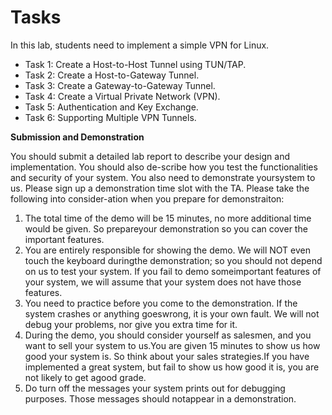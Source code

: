 #  Tasks

In this lab, students need to implement a simple VPN for Linux.

- Task 1: Create a Host-to-Host Tunnel using TUN/TAP.
- Task 2: Create a Host-to-Gateway Tunnel.
- Task 3: Create a Gateway-to-Gateway Tunnel.
- Task 4: Create a Virtual Private Network (VPN).
- Task 5: Authentication and Key Exchange.
- Task 6: Supporting Multiple VPN Tunnels.

**Submission and Demonstration**

You should submit a detailed lab report to describe your design and implementation. You should also de-scribe how you test the functionalities and security of your system. You also need to demonstrate yoursystem to us. Please sign up a demonstration time slot with the TA. Please take the following into consider-ation when you prepare for demonstraiton:

1. The total time of the demo will be 15 minutes, no more additional time would be given. So prepareyour demonstration so you can cover the important features.
2. You are entirely responsible for showing the demo.  We will NOT even touch the keyboard duringthe demonstration;  so you should not depend on us to test your system.  If you fail to demo someimportant features of your system, we will assume that your system does not have those features.
3. You need to practice before you come to the demonstration.  If the system crashes or anything goeswrong, it is your own fault. We will not debug your problems, nor give you extra time for it.
4. During the demo, you should consider yourself as salesmen, and you want to sell your system to us.You are given 15 minutes to show us how good your system is.  So think about your sales strategies.If you have implemented a great system, but fail to show us how good it is, you are not likely to get agood grade.
5. Do turn off the messages your system prints out for debugging purposes. Those messages should notappear in a demonstration.